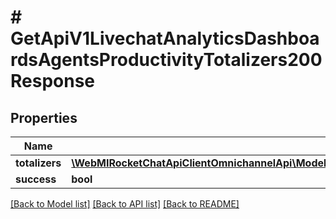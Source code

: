 # # GetApiV1LivechatAnalyticsDashboardsAgentsProductivityTotalizers200Response

## Properties

Name | Type | Description | Notes
------------ | ------------- | ------------- | -------------
**totalizers** | [**\WebMIRocketChatApiClientOmnichannelApi\Model\GetApiV1LivechatAnalyticsDashboardsAgentsProductivityTotalizers200ResponseTotalizersInner[]**](GetApiV1LivechatAnalyticsDashboardsAgentsProductivityTotalizers200ResponseTotalizersInner.md) |  | [optional]
**success** | **bool** |  | [optional]

[[Back to Model list]](../../README.md#models) [[Back to API list]](../../README.md#endpoints) [[Back to README]](../../README.md)
